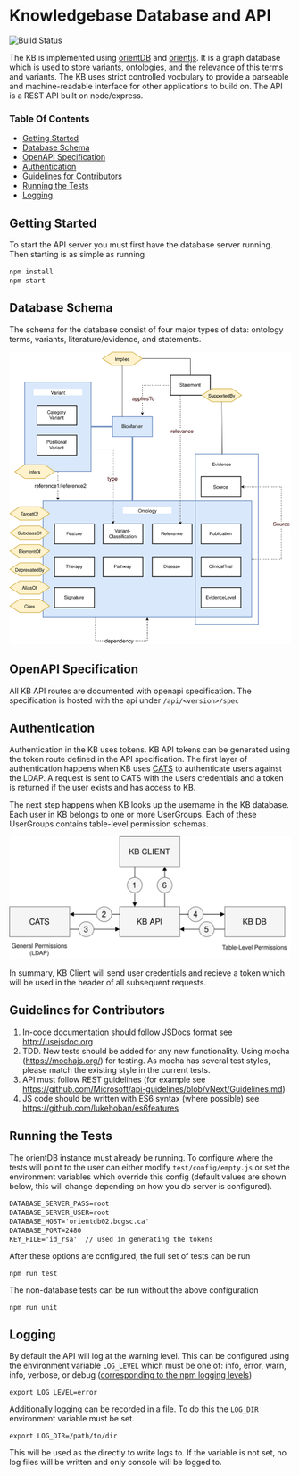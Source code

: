 # Knowledgebase Database and API

![Build Status](https://www.bcgsc.ca/bamboo/plugins/servlet/wittified/build-status/KNOW-KNOW)

The KB is implemented using [orientDB](https://github.com/orientechnologies/orientdb) and [orientjs](https://github.com/orientechnologies/orientjs).
It is a graph database which is used to store variants, ontologies, and the relevance of this terms and variants. The KB uses strict controlled vocbulary to provide a parseable and machine-readable interface for other applications to build on. The API is a REST API built on node/express.


### Table Of Contents

- [Getting Started](#getting-started)
- [Database Schema](#database-schema)
- [OpenAPI Specification](#openapi-specification)
- [Authentication](#authentication)
- [Guidelines for Contributors](#guidelines-for-contributors)
- [Running the Tests](#running-the-tests)
- [Logging](#logging)


## Getting Started

To start the API server you must first have the database server running. Then starting is as simple as running

```
npm install
npm start
```


## Database Schema

The schema for the database consist of four major types of data: ontology terms, variants, literature/evidence, and statements.

![schema](doc/schema.svg)

## OpenAPI Specification

All KB API routes are documented with openapi specification. The specification is hosted with the api under `/api/<version>/spec`

## Authentication

Authentication in the KB uses tokens. KB API tokens can be generated using the token route defined in the API specification.
The first layer of authentication happens when KB uses [CATS](https://www.bcgsc.ca/wiki/display/lims/CATS+Documentation) to authenticate users against the LDAP. A request is sent
to CATS with the users credentials and a token is returned if the user exists and has access to KB.

The next step happens when KB looks up the username in the KB database. Each user in KB belongs to one or more UserGroups. Each of these UserGroups contains table-level permission schemas.

![KB Authentication Process](doc/authentication.svg)

In summary, KB Client will send user credentials and recieve a token which will be used in the header of all subsequent requests.

## Guidelines for Contributors

1. In-code documentation should follow JSDocs format see http://usejsdoc.org
2. TDD. New tests should be added for any new functionality. Using mocha (https://mochajs.org/) for testing. As mocha has several
   test styles, please match the existing style in the current tests.
3. API must follow REST guidelines (for example see https://github.com/Microsoft/api-guidelines/blob/vNext/Guidelines.md)
4. JS code should be written with ES6 syntax (where possible) see https://github.com/lukehoban/es6features

## Running the Tests

The orientDB instance must already be running. To configure where the tests will point to the user can either modify `test/config/empty.js` or set the environment variables which override this config (default values are shown below, this will change depending on how you db server is configured).

```
DATABASE_SERVER_PASS=root
DATABASE_SERVER_USER=root
DATABASE_HOST='orientdb02.bcgsc.ca'
DATABASE_PORT=2480
KEY_FILE='id_rsa'  // used in generating the tokens
```

After these options are configured, the full set of tests can be run

```
npm run test
```

The non-database tests can be run without the above configuration

```
npm run unit
```


## Logging

By default the API will log at the warning level. This can be configured using the environment
variable `LOG_LEVEL` which must be one of: info, error, warn, info, verbose, or debug
([corresponding to the npm logging levels](https://www.npmjs.com/package/winston#logging-levels))

```
export LOG_LEVEL=error
```

Additionally logging can be recorded in a file. To do this the `LOG_DIR` environment variable must be set.
```
export LOG_DIR=/path/to/dir
```

This will be used as the directly to write logs to. If the variable is not set, no log files will be written and only console will be logged to.

